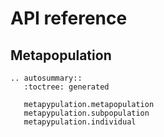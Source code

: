 # API reference

## Metapopulation

```{eval-rst}
.. autosummary::
   :toctree: generated
   
   metapypulation.metapopulation
   metapypulation.subpopulation
   metapypulation.individual
```
